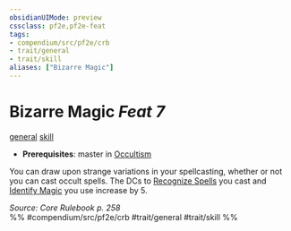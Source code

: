 ```yaml
---
obsidianUIMode: preview
cssclass: pf2e,pf2e-feat
tags:
- compendium/src/pf2e/crb
- trait/general
- trait/skill
aliases: ["Bizarre Magic"]
---
```

# Bizarre Magic  *Feat 7*  
[general](general.md "General Feat Trait")  [skill](skill.md "Skill Feat Trait")  

- **Prerequisites**: master in [Occultism](skills.md#Occultism)

You can draw upon strange variations in your spellcasting, whether or not you can cast occult spells. The DCs to [Recognize Spells](recognize-spell.md) you cast and [Identify Magic](identify-magic.md) you use increase by 5.

*Source: Core Rulebook p. 258*  
%% #compendium/src/pf2e/crb #trait/general #trait/skill %%